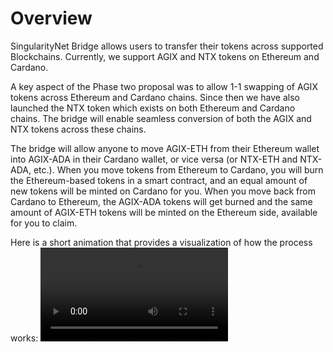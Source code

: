 # Overview

SingularityNet Bridge allows users to transfer their tokens across supported Blockchains. Currently, we support AGIX and NTX tokens on Ethereum and Cardano.

A key aspect of the Phase two proposal was to allow 1-1 swapping of AGIX tokens across Ethereum and Cardano chains. Since then we have also launched the NTX token which exists on both Ethereum and Cardano chains. The bridge will enable seamless conversion of both the AGIX and NTX tokens across these chains. 

The bridge will allow anyone to move AGIX-ETH from their Ethereum wallet into AGIX-ADA in their Cardano wallet, or vice versa (or NTX-ETH and NTX-ADA, etc.). When you move tokens from Ethereum to Cardano, you will burn the Ethereum-based tokens in a smart contract, and an equal amount of new tokens will be minted on Cardano for you. When you move back from Cardano to Ethereum, the AGIX-ADA tokens will get burned and the same amount of AGIX-ETH tokens will be minted on the Ethereum side, available for you to claim. 

Here is a short animation that provides a visualization of how the process works: 
<Video src="/assets/images/products/Bridge/AGIX-ERC-20-to-ADA-Converter-Testnet-Launch.mp4"/>

